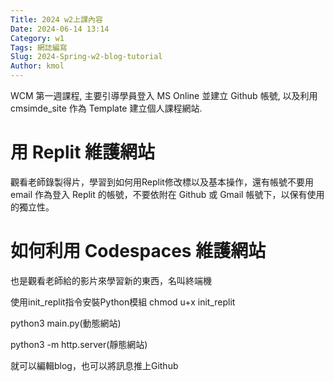 ```yaml
---
Title: 2024 w2上課內容
Date: 2024-06-14 13:14
Category: w1
Tags: 網誌編寫
Slug: 2024-Spring-w2-blog-tutorial
Author: kmol
---
```


WCM 第一週課程, 主要引導學員登入 MS Online 並建立 Github 帳號, 以及利用 cmsimde_site 作為 Template 建立個人課程網站.

<!-- PELICAN_END_SUMMARY -->

 # 用 Replit 維護網站
 觀看老師錄製得片，學習到如何用Replit修改標以及基本操作，還有帳號不要用email 作為登入 Replit 的帳號，不要依附在 Github 或 Gmail 帳號下，以保有使用的獨立性。

 # 如何利用 Codespaces 維護網站
 也是觀看老師給的影片來學習新的東西，名叫終端機

 使用init_replit指令安裝Python模組 chmod u+x init_replit
 
python3 main.py(動態網站)

python3 -m http.server(靜態網站)

就可以編輯blog，也可以將訊息推上Github
